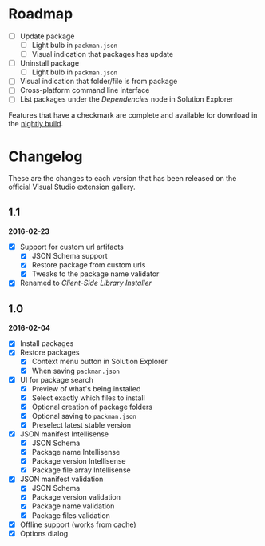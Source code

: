 # Roadmap

- [ ] Update package
  - [ ] Light bulb in `packman.json`
  - [ ] Visual indication that packages has update
- [ ] Uninstall package
  - [ ] Light bulb in `packman.json`
- [ ] Visual indication that folder/file is from package
- [ ] Cross-platform command line interface
- [ ] List packages under the _Dependencies_ node in Solution Explorer

Features that have a checkmark are complete and available for
download in the
[nightly build](http://vsixgallery.com/extension/ce753d0f-f511-4b2b-93de-5cc50145dca6/).

# Changelog

These are the changes to each version that has been released
on the official Visual Studio extension gallery.

## 1.1
**2016-02-23**

- [x] Support for custom url artifacts
  - [x] JSON Schema support
  - [x] Restore package from custom urls
  - [x] Tweaks to the package name validator
- [x] Renamed to _Client-Side Library Installer_

## 1.0
**2016-02-04**

- [x] Install packages
- [x] Restore packages
  - [x] Context menu button in Solution Explorer
  - [x] When saving `packman.json`
- [x] UI for package search
  - [x] Preview of what's being installed
  - [x] Select exactly which files to install
  - [x] Optional creation of package folders
  - [x] Optional saving to `packman.json`
  - [x] Preselect latest stable version
- [x] JSON manifest Intellisense
  - [x] JSON Schema
  - [x] Package name Intellisense
  - [x] Package version Intellisense
  - [x] Package file array Intellisense
- [x] JSON manifest validation
  - [x] JSON Schema
  - [x] Package version validation
  - [x] Package name validation
  - [x] Package files validation
- [x] Offline support (works from cache)
- [x] Options dialog
